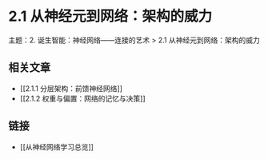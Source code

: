 # 2.1 从神经元到网络：架构的威力

主题：2. 诞生智能：神经网络——连接的艺术 > 2.1 从神经元到网络：架构的威力

## 相关文章

- [[2.1.1 分层架构：前馈神经网络]]
- [[2.1.2 权重与偏置：网络的记忆与决策]]

## 链接

- [[从神经网络学习总览]]
